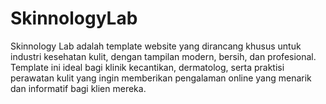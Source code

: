 # SkinnologyLab
Skinnology Lab adalah template website yang dirancang khusus untuk industri kesehatan kulit, dengan tampilan modern, bersih, dan profesional. Template ini ideal bagi klinik kecantikan, dermatolog, serta praktisi perawatan kulit yang ingin memberikan pengalaman online yang menarik dan informatif bagi klien mereka.
